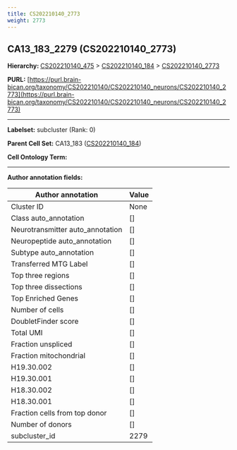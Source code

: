 ```yaml
---
title: CS202210140_2773
weight: 2773
---
```

## CA13_183_2279 (CS202210140_2773)
<b>Hierarchy: </b>
[CS202210140_475](../CS202210140_475) >
[CS202210140_184](../CS202210140_184) >
[CS202210140_2773](../CS202210140_2773)

**PURL:** [https://purl.brain-bican.org/taxonomy/CS202210140/CS202210140_neurons/CS202210140_2773](https://purl.brain-bican.org/taxonomy/CS202210140/CS202210140_neurons/CS202210140_2773)

---


**Labelset:** subcluster (Rank: 0)

**Parent Cell Set:** CA13_183 ([CS202210140_184](../CS202210140_184))



**Cell Ontology Term:** 

[MARKER GENES.]: #


---

[TRANSFERRED ANNOTATIONS.]: #


[AUTHOR ANNOTATION FIELDS.]: #


**Author annotation fields:**

| Author annotation | Value |
|-------------------|-------|
|Cluster ID|None|
|Class auto_annotation|[]|
|Neurotransmitter auto_annotation|[]|
|Neuropeptide auto_annotation|[]|
|Subtype auto_annotation|[]|
|Transferred MTG Label|[]|
|Top three regions|[]|
|Top three dissections|[]|
|Top Enriched Genes|[]|
|Number of cells|[]|
|DoubletFinder score|[]|
|Total UMI|[]|
|Fraction unspliced|[]|
|Fraction mitochondrial|[]|
|H19.30.002|[]|
|H19.30.001|[]|
|H18.30.002|[]|
|H18.30.001|[]|
|Fraction cells from top donor|[]|
|Number of donors|[]|
|subcluster_id|2279|
